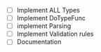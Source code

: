 - [ ] Implement ALL Types
- [ ] Implement DoTypeFunc
- [ ] implement Parsing
- [ ] Implement Validation rules
- [ ] Documentation